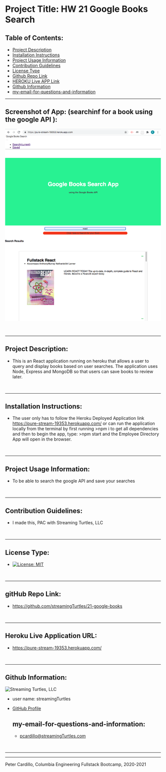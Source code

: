 # Project Title: HW 21 Google Books Search

    
  ## Table of Contents:
  - [Project Description](#project-description)
  - [Installation Instructions](#installation-instructions)
  - [Project Usage Information](#project-usage-information)
  - [Contribution Guidelines](#contribution-guidelines)
  - [License Type](#license-type)
  - [Github Repo Link](#github-repo-link)
  - [HEROKU Live APP Link](https://streamingturtles.github.io/19-employee-directory/)
  - [Github Information](#github-information)
  - [my-email-for-questions-and-information](#my-email-for-questions-and-information)



  - - -
 
  ## Screenshot of App: (searchinf for a book using the google API ):
  ![Screenshot](/client/public/googleBookSearch-pic1.png)
   


 


  &nbsp;
  - - -
  ## Project Description:
  - This is an React application running on heroku that allows a user to query and display books based on user searches. The application uses Node, Express and MongoDB so that users can save books to review later.

  &nbsp;
  - - -
  ## Installation Instructions:
  - The user only has to follow the Heroku Deployed Application link https://pure-stream-19353.herokuapp.com/  or can run the application locally from the terminal by first running >npm i to get all dependencies and then to begin the app, type:  >npm start  and the Employee Directory App will open in the browser.  

  &nbsp;
  - - -
  ## Project Usage Information:
  - To be able to search the google API and save your searches

  &nbsp;
  - - -
  ## Contribution Guidelines:
  - I made this, PAC with Streaming Turtles, LLC


  &nbsp;
  - - -
  ## License Type:
  - [![License: MIT](https://img.shields.io/badge/License-MIT-yellow.svg)](https://opensource.org/licenses/MIT)

  &nbsp;
  - - -
  ## gitHub Repo Link:
  - https://github.com/streamingTurtles/21-google-books

  &nbsp;
  - - -
  ## Heroku Live Application URL:
  - https://pure-stream-19353.herokuapp.com/

  &nbsp;
  - - -
  ## Github Information:

  ![Streaming Turtles, LLC](https://avatars2.githubusercontent.com/u/1152009?v=4)
- user name: streamingTurtles
- [GitHub Profile](https://github.com/streamingTurtles)

  ## my-email-for-questions-and-information:
  - pcardillo@streamingTurtles.com  

  &nbsp;
- - -
- - -
Peter Cardillo, Columbia Engineering Fullstack Bootcamp, 2020-2021  

